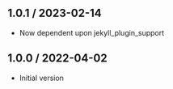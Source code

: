 ## 1.0.1 / 2023-02-14
  * Now dependent upon jekyll_plugin_support

## 1.0.0 / 2022-04-02
  * Initial version

